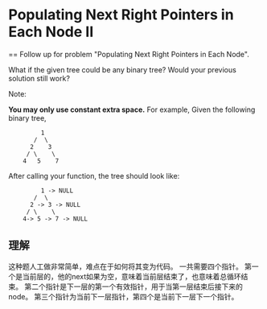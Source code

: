 # Populating Next Right Pointers in Each Node II
==
Follow up for problem "Populating Next Right Pointers in Each Node".

What if the given tree could be any binary tree? Would your previous solution still work?

Note:

 **You may only use constant extra space.**
For example,
Given the following binary tree,
```
         1
       /  \
      2    3
     / \    \
    4   5    7
```
After calling your function, the tree should look like:
```
         1 -> NULL
       /  \
      2 -> 3 -> NULL
     / \    \
    4-> 5 -> 7 -> NULL
```

## 理解
这种题人工做非常简单，难点在于如何将其变为代码。
一共需要四个指针。
第一个是当前层的，他的next如果为空，意味着当前层结束了，也意味着总循环结束。
第二个指针是下一层的第一个有效指针，用于当第一层结束后接下来的node。
第三个指针为当前下一层指针，第四个是当前下一层下一个指针。